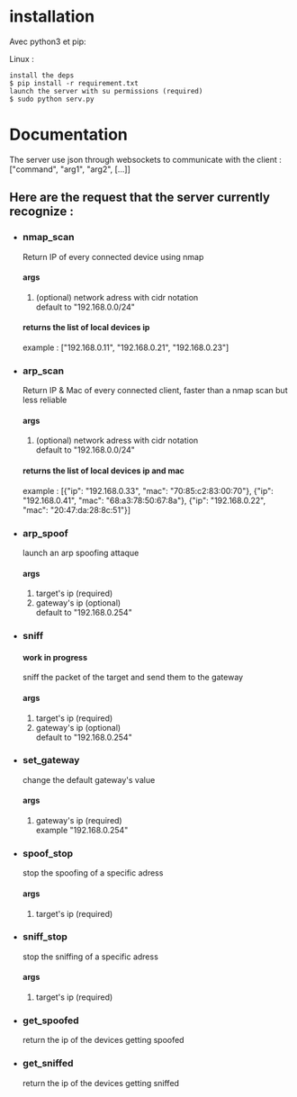 # installation
Avec python3 et pip:


Linux :
```shell
install the deps
$ pip install -r requirement.txt
launch the server with su permissions (required)
$ sudo python serv.py
```

# Documentation
The server use json through websockets to communicate with the client : 
["command", "arg1", "arg2", [...]]
## Here are the request that the server currently recognize : 
* ### nmap_scan
    Return IP of every connected device using nmap
    #### args
    1. (optional) network adress with cidr notation  
    default to "192.168.0.0/24"
    #### returns the list of local devices ip
    example : ["192.168.0.11", "192.168.0.21", "192.168.0.23"]
* ### arp_scan
    Return IP & Mac of every connected client, faster than a nmap scan but less reliable
   #### args
    1. (optional) network adress with cidr notation  
    default to "192.168.0.0/24"
    #### returns the list of local devices ip and mac
    example : [{"ip": "192.168.0.33", "mac": "70:85:c2:83:00:70"}, {"ip": "192.168.0.41", "mac": "68:a3:78:50:67:8a"}, {"ip": "192.168.0.22", "mac": "20:47:da:28:8c:51"}]
* ### arp_spoof
    launch an arp spoofing attaque

    #### args
    1. target's ip (required)
    2. gateway's ip (optional)  
    default to "192.168.0.254"
* ### sniff
    #### work in progress
    sniff the packet of the target and send them to the gateway
    #### args
    1. target's ip (required)
    2. gateway's ip (optional)  
    default to "192.168.0.254"
* ### set_gateway
    change the default gateway's value  
    #### args
    1. gateway's ip (required)  
    example "192.168.0.254" 
* ### spoof_stop
    stop the spoofing of a specific adress
    #### args
    1. target's ip (required)
    
* ### sniff_stop
    stop the sniffing of a specific adress
    #### args
    1. target's ip (required)

* ### get_spoofed
    return the ip of the devices getting spoofed
* ### get_sniffed
    return the ip of the devices getting sniffed